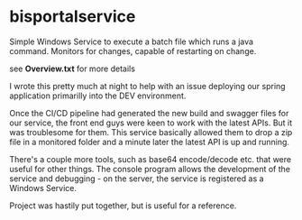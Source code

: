 # bisportalservice
Simple Windows Service to execute a batch file which runs a java command. Monitors for changes, capable of restarting on change.

see **Overview.txt** for more details

I wrote this pretty much at night to help with an issue deploying our spring application primarilly into the DEV environment.

Once the CI/CD pipeline had generated the new build and swagger files for our service, the front end guys were keen to work with the latest APIs. But it was troublesome for them. This service basically allowed them to drop a zip file in a monitored folder and a minute later the latest API is up and running.

There's a couple more tools, such as base64 encode/decode etc. that were useful for other things. The console program allows the development of the service and debugging - on the server, the service is registered as a Windows Service.

Project was hastily put together, but is useful for a reference.
